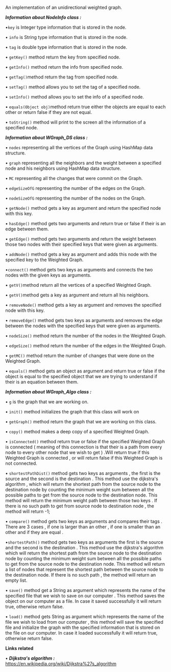 ﻿An implementation of an unidirectional weighted graph.
 
***Information about NodeInfo class :***

•`key` is Integer type information that is stored in the node.


• `info` is String type information that is stored in the node.

• `tag` is double type information that is stored in the node.

• `getKey()` method return the key from specified node.

• `getInfo()` method return the info from specified node.

•	`getTag()`method return the tag from specified node.

• `setTag()` method allows you to set the tag of a specified node.

• `setInfo()` method allows you to set the info of a specified node.

• `equals(Object obj)`method return true  either the objects are equal to each other or return false if they are not equal.

• `toString()` method will print to the screen all the information of a specified node.

***Information about WGraph_DS class :***

• `nodes` representing all the vertices of the Graph using HashMap data structure.

• `graph` representing all the neighbors and the weight between a specified node and his neighbors using HashMap data structure.

• `MC` representing all the changes that were commit on the Graph.

• `edgeSizeOfG` representing the number of the edges on the Graph.

• `nodeSizeOfG` representing the number of the nodes on the Graph.

• `getNode()` method gets a key as argument and return the specified node with this key.

• `hasEdge()` method gets two arguments and return true or false if their is an edge between them.

• `getEdge()` method gets two arguments and return the weight between those two nodes with their specified keys that were given as arguments.

• `addNode()` method gets a key as argument and adds this node with the specified key to the Weighted Graph.

•`connect()` method gets two keys as arguments and connects the two nodes with the given keys as arguments.

• `getV()`method return all the vertices of a specified Weighted Graph.

• `getV()`method gets a key as argument and return all his neighbors.

• `removeNode()` method gets a key as argument and removes the specified node with this key.

• `removeEdge()` method gets two keys as arguments and removes the edge between the nodes with the specified keys that were given as arguments.

• `nodeSize()` method return the number of the nodes in the Weighted Graph.

• `edgeSize()` method return the number of the edges in the Weighted Graph.

• `getMC()` method return the number of changes that were done on the Weighted Graph.

• `equals()` method gets an object as argument and return true or false if the object is equal to the specified object that we are trying to understand if their is an equation between them.

***Information about WGraph_Algo class :***

• `g` is the graph that we are working on.

• `init()` method initializes the graph that this class will work on

• `getGraph()` method return the graph that we are working on this class.

• `copy()` method makes a deep copy of a specified Weighted Graph.

• `isConnected()` method return true or false if the specified Weighted Graph is connected ( meaning of this connection is that their is a path from every node to every other node that we wish to get  ) .Will return true if this Weighted Graph is connected , or will return false if this Weighted Graph is not connected.

• `shortestPathDist()` method gets two keys as arguments , the first is the source and the second is the destination . 
  This method use the dijkstra's algorithm , which will return the shortest path from the source node to the destination node by counting the minimum weight sum between all the possible paths to get from the source node to the destination node. This method will return the minimum weight path between those two keys . 
  If there is no such path to get from source node to destination node , the method will return -1;

• `compare()` method gets two keys as arguments and compares their tags . There are 3 cases , if one is larger than an other , if one is smaller than an other and if they are equal . 

•`shortestPath()` method gets two keys as arguments the first is the source and the second is the destination .
 This method use the dijkstra's algorithm which will return the shortest path from the source node to the destination node by counting the minimum weight sum between all the possible paths to get from the source node to the destination node.
 This method will return a list of nodes that represent the shortest path between the source node to the destination node.
 If there is no such path , the method will return an empty list.

• `save()` method get a String as argument which represents the name of the specified file that we wish to save on our computer . This method saves the object on our computer as a file. In case it saved successfully it will return true, otherwise return false. 

• `load()` method gets  String as argument which represents the name of the file we wish to load from our computer , this method will save the specified file and initialize the graph with the specified information that is stored on the file on our computer. In case it loaded successfully it will return true, otherwise return false. 
  
****Links related****

•  ***Dijkstra's algorithm :***  https://en.wikipedia.org/wiki/Dijkstra%27s_algorithm
